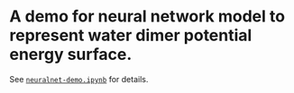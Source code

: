 A demo for neural network model to represent water dimer potential energy surface. 
=========================
See [`neuralnet-demo.ipynb`](https://github.com/ThuongTNguyen/neural-network-demo/blob/master/neuralnet-demo.ipynb) for details.
